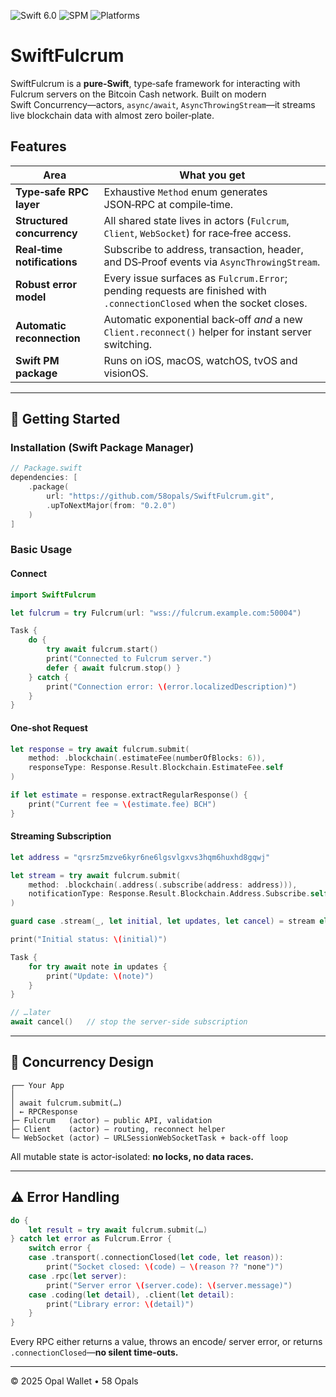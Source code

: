 ![Swift 6.0](https://img.shields.io/badge/swift-6.0-orange)
![SPM](https://img.shields.io/badge/Package%20Manager-SPM-informational)
![Platforms](https://img.shields.io/badge/platforms-iOS%20|%20macOS%20|%20watchOS%20|%20tvOS%20|%20visionOS-blue)

# SwiftFulcrum

SwiftFulcrum is a **pure‑Swift**, type‑safe framework for interacting with Fulcrum servers on the Bitcoin Cash network. Built on modern Swift Concurrency—actors, `async/await`, `AsyncThrowingStream`—it streams live blockchain data with almost zero boiler‑plate.

## Features

| Area                        | What you get                                                                                                            |
| --------------------------- | ----------------------------------------------------------------------------------------------------------------------- |
| **Type‑safe RPC layer**     | Exhaustive `Method` enum generates JSON‑RPC at compile‑time.                                                            |
| **Structured concurrency**  | All shared state lives in actors (`Fulcrum`, `Client`, `WebSocket`) for race‑free access.                               |
| **Real‑time notifications** | Subscribe to address, transaction, header, and DS‑Proof events via `AsyncThrowingStream`.                               |
| **Robust error model**      | Every issue surfaces as `Fulcrum.Error`; pending requests are finished with `.connectionClosed` when the socket closes. |
| **Automatic reconnection**  | Automatic exponential back‑off *and* a new `Client.reconnect()` helper for instant server switching.                    |
| **Swift PM package**        | Runs on iOS, macOS, watchOS, tvOS and visionOS.                                                                         |

---

## 🚀 Getting Started

### Installation (Swift Package Manager)

```swift
// Package.swift
dependencies: [
    .package(
        url: "https://github.com/58opals/SwiftFulcrum.git",
        .upToNextMajor(from: "0.2.0")
    )
]
```

### Basic Usage

#### Connect

```swift
import SwiftFulcrum

let fulcrum = try Fulcrum(url: "wss://fulcrum.example.com:50004")

Task {
    do {
        try await fulcrum.start()
        print("Connected to Fulcrum server.")
        defer { await fulcrum.stop() }
    } catch {
        print("Connection error: \(error.localizedDescription)")
    }
}
```

#### One‑shot Request

```swift
let response = try await fulcrum.submit(
    method: .blockchain(.estimateFee(numberOfBlocks: 6)),
    responseType: Response.Result.Blockchain.EstimateFee.self
)

if let estimate = response.extractRegularResponse() {
    print("Current fee ≈ \(estimate.fee) BCH")
}
```

#### Streaming Subscription

```swift
let address = "qrsrz5mzve6kyr6ne6lgsvlgxvs3hqm6huxhd8gqwj"

let stream = try await fulcrum.submit(
    method: .blockchain(.address(.subscribe(address: address))),
    notificationType: Response.Result.Blockchain.Address.Subscribe.self
)

guard case .stream(_, let initial, let updates, let cancel) = stream else { return }

print("Initial status: \(initial)")

Task {
    for try await note in updates {
        print("Update: \(note)")
    }
}

// …later
await cancel()   // stop the server‑side subscription
```

---

## 🧵 Concurrency Design

```text
┌── Your App
│
│ await fulcrum.submit(…)
│ ← RPCResponse
├─ Fulcrum   (actor) – public API, validation
├─ Client    (actor) – routing, reconnect helper
└─ WebSocket (actor) – URLSessionWebSocketTask + back‑off loop
```

All mutable state is actor‑isolated: **no locks, no data races.**

---

## ⚠️ Error Handling

```swift
do {
    let result = try await fulcrum.submit(…)
} catch let error as Fulcrum.Error {
    switch error {
    case .transport(.connectionClosed(let code, let reason)):
        print("Socket closed: \(code) – \(reason ?? "none")")
    case .rpc(let server):
        print("Server error \(server.code): \(server.message)")
    case .coding(let detail), .client(let detail):
        print("Library error: \(detail)")
    }
}
```

Every RPC either returns a value, throws an encode/ server error, or returns `.connectionClosed`—**no silent time‑outs.**

---

© 2025 Opal Wallet • 58 Opals
